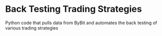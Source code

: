 # Back Testing Trading Strategies
Python code that pulls data from ByBit and automates the back testing of various trading strategies
